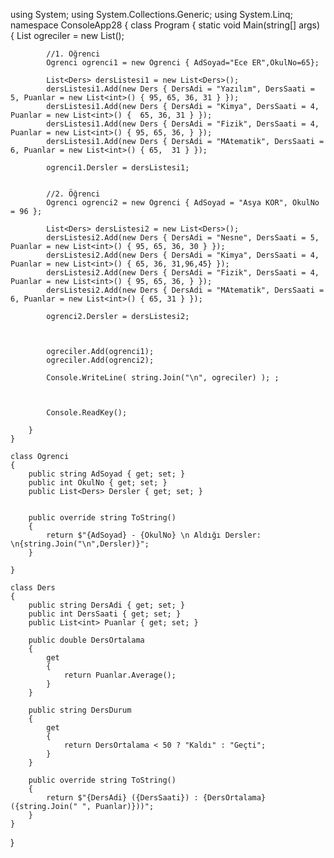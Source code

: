 using System;
using System.Collections.Generic;
using System.Linq;
namespace ConsoleApp28
{
    class Program
    {
        static void Main(string[] args)
        {
            List<Ogrenci> ogreciler = new List<Ogrenci>();


            //1. Öğrenci
            Ogrenci ogrenci1 = new Ogrenci { AdSoyad="Ece ER",OkulNo=65};

            List<Ders> dersListesi1 = new List<Ders>();
            dersListesi1.Add(new Ders { DersAdi = "Yazılım", DersSaati = 5, Puanlar = new List<int>() { 95, 65, 36, 31 } });
            dersListesi1.Add(new Ders { DersAdi = "Kimya", DersSaati = 4, Puanlar = new List<int>() {  65, 36, 31 } });
            dersListesi1.Add(new Ders { DersAdi = "Fizik", DersSaati = 4, Puanlar = new List<int>() { 95, 65, 36, } });
            dersListesi1.Add(new Ders { DersAdi = "MAtematik", DersSaati = 6, Puanlar = new List<int>() { 65,  31 } });

            ogrenci1.Dersler = dersListesi1;


            //2. Öğrenci
            Ogrenci ogrenci2 = new Ogrenci { AdSoyad = "Asya KOR", OkulNo = 96 };

            List<Ders> dersListesi2 = new List<Ders>();
            dersListesi2.Add(new Ders { DersAdi = "Nesne", DersSaati = 5, Puanlar = new List<int>() { 95, 65, 36, 30 } });
            dersListesi2.Add(new Ders { DersAdi = "Kimya", DersSaati = 4, Puanlar = new List<int>() { 65, 36, 31,96,45} });
            dersListesi2.Add(new Ders { DersAdi = "Fizik", DersSaati = 4, Puanlar = new List<int>() { 95, 65, 36, } });
            dersListesi2.Add(new Ders { DersAdi = "MAtematik", DersSaati = 6, Puanlar = new List<int>() { 65, 31 } });

            ogrenci2.Dersler = dersListesi2;



            ogreciler.Add(ogrenci1);
            ogreciler.Add(ogrenci2);

            Console.WriteLine( string.Join("\n", ogreciler) ); ;



            Console.ReadKey();

        }
    }

    class Ogrenci
    {
        public string AdSoyad { get; set; }
        public int OkulNo { get; set; }
        public List<Ders> Dersler { get; set; }

        
        public override string ToString()
        {
            return $"{AdSoyad} - {OkulNo} \n Aldığı Dersler: \n{string.Join("\n",Dersler)}";
        }

    }

    class Ders
    {
        public string DersAdi { get; set; }
        public int DersSaati { get; set; }
        public List<int> Puanlar { get; set; }

        public double DersOrtalama
        {
            get
            {
                return Puanlar.Average();
            }
        }

        public string DersDurum
        {
            get
            {
                return DersOrtalama < 50 ? "Kaldı" : "Geçti";
            }
        }

        public override string ToString()
        {
            return $"{DersAdi} ({DersSaati}) : {DersOrtalama} ({string.Join(" ", Puanlar)}))";
        }
    }
}
